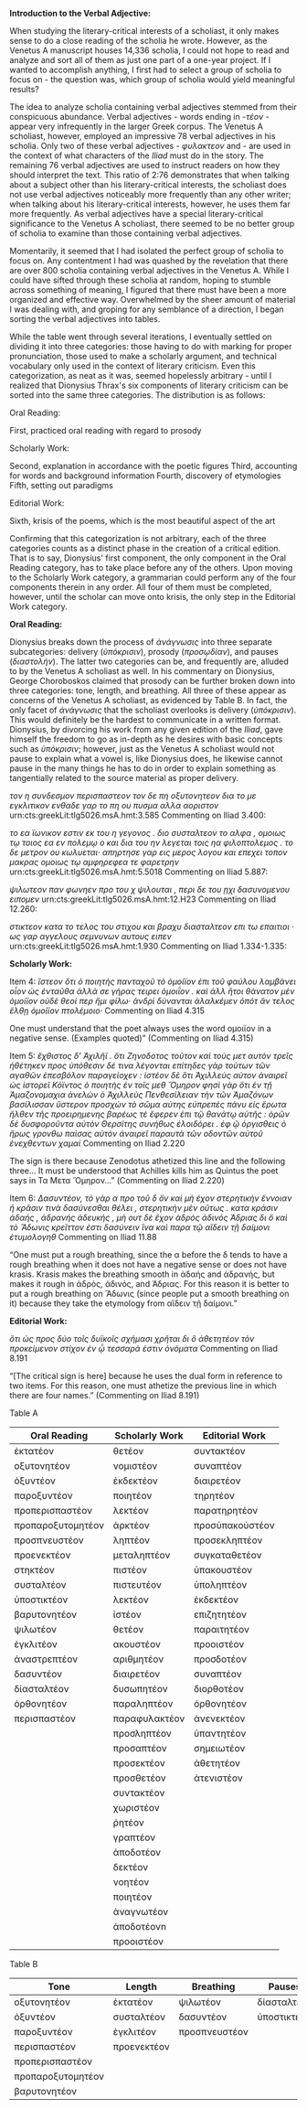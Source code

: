 **Introduction to the Verbal Adjective:**

When studying the literary-critical interests of a scholiast, it only makes sense to do a close reading of the scholia he wrote. However, as the Venetus A manuscript houses 14,336 scholia, I could not hope to read and analyze and sort all of them as just one part of a one-year project. If I wanted to accomplish anything, I first had to select a group of scholia to focus on - the question was, which group of scholia would yield meaningful results?

The idea to analyze scholia containing verbal adjectives stemmed from their conspicuous abundance. Verbal adjectives - words ending in _-τέον_ - appear very infrequently in the larger Greek corpus. The Venetus A scholiast, however, employed an impressive 78 verbal adjectives in his scholia. Only two of these verbal adjectives - _φυλακτεον_ and - are used in the context of what characters of the _Iliad_ must do in the story. The remaining 76 verbal adjectives are used to instruct readers on how they should interpret the text. This ratio of 2:76 demonstrates that when talking about a subject other than his literary-critical interests, the scholiast does not use verbal adjectives noticeably more frequently than any other writer; when talking about his literary-critical interests, however, he uses them far more frequently. As verbal adjectives have a special literary-critical significance to the Venetus A scholiast, there seemed to be no better group of scholia to examine than those containing verbal adjectives. 

Momentarily, it seemed that I had isolated the perfect group of scholia to focus on. Any contentment I had was quashed by the revelation that there are over 800 scholia containing verbal adjectives in the Venetus A. While I could have sifted through these scholia at random, hoping to stumble across something of meaning, I figured that there must have been a more organized and effective way. Overwhelmed by the sheer amount of material I was dealing with, and groping for any semblance of a direction, I began sorting the verbal adjectives into tables.

While the table went through several iterations, I eventually settled on dividing it into three categories: those having to do with marking for proper pronunciation, those used to make a scholarly argument, and technical vocabulary only used in the context of literary criticism. Even this categorization, as neat as it was, seemed hopelessly arbitrary - until I realized that Dionysius Thrax's six components of literary criticism can be sorted into the same three categories. The distribution is as follows:

Oral Reading:

First, practiced oral reading with regard to prosody

Scholarly Work:

Second, explanation in accordance with the poetic figures
Third, accounting for words and background information
Fourth, discovery of etymologies
Fifth, setting out paradigms

Editorial Work:

Sixth, krisis of the poems, which is the most beautiful aspect of the art

Confirming that this categorization is not arbitrary, each of the three categories counts as a distinct phase in the creation of a critical edition. That is to say, Dionysius' first component, the only component in the Oral Reading category, has to take place before any of the others. Upon moving to the Scholarly Work category, a grammarian could perform any of the four components therein in any order. All four of them must be completed, however, until the scholar can move onto krisis, the only step in the Editorial Work category. 

**Oral Reading:**

 Dionysius breaks down the process of _ἀνάγνωσις_ into three separate subcategories: delivery (_ὑπόκρισιν_), prosody (_προσῳδίαν_), and pauses (_διαστολήν_). The latter two categories can be, and frequently are, alluded to by the Venetus A scholiast as well. In his commentary on Dionysius, George Choroboskos claimed that prosody can be further broken down into three categories: tone, length, and breathing. All three of these appear as concerns of the Venetus A scholiast, as evidenced by Table B. In fact, the only facet of _ἀνάγνωσις_ that the scholiast overlooks is delivery (_ὑπόκρισιν_). This would definitely be the hardest to communicate in a written format. Dionysius, by divorcing his work from any given edition of the _Iliad_, gave himself the freedom to go as in-depth as he desires with basic concepts such as _ὑπόκρισιν_; however, just as the Venetus A scholiast would not pause to explain what a vowel is, like Dionysius does, he likewise cannot pause in the many things he has to do in order to explain something as tangentially related to the source material as proper delivery.

_τον η συνδεσμον περισπαστεον τον δε πη οξυτονητεον δια το με εγκλιτικον ενθαδε γαρ το πη ου πυσμα αλλα αοριστον_
urn:cts:greekLit:tlg5026.msA.hmt:3.585
Commenting on Iliad 3.400:

_το εα ϊωνικον εστιν εκ του η γεγονος . διο συσταλτεον το αλφα , ομοιως τῳ τοιος εα εν πολεμῳ ο και δια του ην λεγεται τοις ηα φιλοπτολεμος . το δε μετρον ου κωλυεται· απηρτησε γαρ εις μερος λογου και επεχει τοπον μακρας ομοιως τῳ αμφηρεφεα τε φαρετρην_
urn:cts:greekLit:tlg5026.msA.hmt:5.5018
Commenting on Iliad 5.887: 

_ψιλωτεον παν φωνηεν προ του χ ψιλουται , περι δε του ῃχι δασυνομενου ειπομεν_
urn:cts:greekLit:tlg5026.msA.hmt:12.H23
Commenting on Iliad 12.260:

_στικτεον κατα το τελος του στιχου και βραχυ διασταλτεον επι τω επαιτιοι · ως γαρ αγγελους σεμνυνων αυτους ειπεν_
urn:cts:greekLit:tlg5026.msA.hmt:1.930
Commenting on Iliad 1.334-1.335:


**Scholarly Work:**

Item 4:
_ἵστεον ὅτι ὁ ποιητὴς πανταχοῦ τὸ ὁμοίϊον ἐπι τοῦ φαύλου λαμβάνει οἷον ὡς ἐνταῦθα ἀλλά σε γήρας τειρει ὁμοιΐον . καὶ ἀλλ ἥτοι θάνατον μὲν ὁμοίϊον οὐδὲ θεοί περ ἢμι φίλω· ἀνδρὶ δύνανται ἀλαλκέμεν ὁπότ ἂν τελος ἔλθῃ ὁμοίϊον πτολέμοιο·_
Commenting on Iliad 4.315

One must understand that the poet always uses the word ομοιϊον in a negative sense. (Examples quoted)”
(Commenting on Iliad 4.315)

Item 5:
_ἔχθιστος δ’ Ἀχιλῆϊ . ὅτι Ζηνοδοτος τοῦτον καὶ τοὺς μετ αυτὸν τρεῖς ἡθέτηκεν προς ὑπόθεσιν δέ τινα λέγονται επίτηδες γὰρ τούτων τῶν αγαθῶν ἐπεσβόλον παραγείοχεν : ἱστέον δὲ ὅτι Ἀχιλλεὺς αὐτον ἀναιρεῖ ὡς ἱστορεῖ Κόϊντος ὁ ποιητὴς ἐν τοῖς μεθ Ὅμηρον φησὶ γὰρ ὅτι ἐν τῇ Ἀμαζονομαχια ἀνελὼν ὁ Ἀχιλλεὺς Πενθεσίλειαν τὴν τῶν Ἀμαζόνων βασίλισσαν ὕστερον προσχὼν τὸ σῶμα αὐτης εὐπρεπὲς πάνυ εἰς ἔρωτα ἤλθεν τῆς προειρημενης βαρέως τὲ ἔφερεν ἐπι τῷ θανάτῳ αὐτῆς : ὁρῶν δὲ δυσφοροῦντα αὐτὸν Θερσίτης συνήθως ἐλοιδόρει . ἐφ ῷ ὀργισθεις ὁ ἤρως γρονθω παίσας αὐτὸν ἀναιρεῖ παραυτὰ τῶν οδοντῶν αὐτοῦ ἐνεχθεντων χαμαί_
Commenting on Iliad 2.220

The sign is there because Zenodotus athetized this line and the following three...
It must be understood that Achilles kills him as Quintus the poet says in Τα Μετα Ὅμηρον...”
(Commenting on Iliad 2.220)

Item 6:
_Δασυντέον, τὸ γὰρ α προ τοῦ δ ὃν καὶ μὴ έχον στερητικὴν ἔννοιαν ῆ κρᾶσιν τινὰ δασύνεσθαι θέλει , στερητικὴν μὲν οὕτως . κατα κράσιν ἀδαής , ἀδρανής ἀδευκής , μὴ ουτ δὲ ἔχον ἁδρός ἀδινός Ἀδριας δι ὃ καὶ τὸ Ἅδωνις κρεῖττον ἐστι δασύνειν ἵνα καὶ παρα τῷ αἴδειν τῇ δαίμονι ἐτυμολογηθ_
Commenting on Iliad 11.88

“One must put a rough breathing, since the α before the δ tends to have a rough breathing when it does not have a negative sense or does not have krasis. Krasis makes the breathing smooth in ἀδαής and ἀδρανής, but makes it rough in ἁδρός, ἀδινός, and Ἀδριας. For this reason it is better to put a rough breathing on  Ἅδωνις (since people put a smooth breathing on it) because they take the etymology from αἴδειν τῇ δαίμονι.”

**Editorial Work:**

_ὅτι ὡς προς δύο τοῖς δυϊκοῖς σχήμασι χρῆται δι ὃ ἀθετητέον τὸν προκείμενον στίχον ἐν ᾧ τεσσαρά ἐστιν ὀνόματα_
Commenting on Iliad 8.191

“[The critical sign is here] because he uses the dual form in reference to two items. For this reason, one must athetize the previous line in which there are four names.” 
(Commenting on Iliad 8.191)

Table A

| Oral Reading          | Scholarly Work     | Editorial Work      |
|-----------------------|--------------------|---------------------|
| ἐκτατέον              | θετέον             | συντακτέον          |
| οξυτονητέον           | νομιστέον          | συναπτέον           |
| ὀξυντέον              | ἐκδεκτέον          | διαιρετέον          |
| παροξυντέον           | ποιητέον           | τηρητέον            |
| προπερισπαστέον       | λεκτέον            | παρατηρητέον        |
| προπαροξυτομητέον     | ἀρκτέον            | προσὑπακούστέον     |
| προσπνευστέον         | ληπτέον            | προσεκληπτέον       |
| προενεκτέον           | μεταληπτέον        | συγκαταθετέον       |
| στηκτέον              | πιστέον            | ὑπακουστέον         |
| συσταλτέον            | πιστευτέον         | ὑποληπτέον          |
| ὑποστικτέον           | λεκτέον            | ἐκδεκτέον           |
| βαρυτονητέον          | ἰστέον             | επιζητητέον         |
| ψιλωτέον              | θετέον             | παραιτητέον         |
| ἐγκλιτέον             | ακουστέον          | προοιστέον          |
| ἀναστρεπτέον          | αριθμητέον         | προσδοτέον          |
| δασυντέον             | διαιρετέον         | συναπτέον           |
| δίασταλτέον           | δυσωπητέον         | διορθοτέον          |
| ὀρθονητέον            | παραληπτέον        | ὀρθονητέον          |
| περισπαστέον          | παραφυλακτέον      | ἀνενεκτέον          |
|                       | προσληπτέον        | ὑπαντητέον          |
|                       | προσαπτέον         | σημειωτέον          |
|                       | προσεκτέον         | ἀθετητέον           |
|                       | προσθετέον         | ἀτενιστέον          |
|                       | συντακτέον         |                     |
|                       | χωριστέον          |                     |
|                       | ῥητέον             |                     |
|                       | γραπτέον           |                     |
|                       | ἀποδοτέον          |                     |
|                       | δεκτέον            |                     |
|                       | νοητέον            |                     |
|                       | ποιητέον           |                     |
|                       | ἀναγνωτέον         |                     |
|                       | ἀποδοτέονn         |                     |
|                       | προοιστέον         |                     |


Table B

|     Tone        |    Length   | Breathing   |   Pauses  |
|-----------------|-------------|-------------|-----------|
|οξυτονητέον      |ἐκτατέον     |ψιλωτέον     |δίασταλτέον|
|ὀξυντέον         |συσταλτέον   |δασυντέον    |ὑποστικτέον|
|παροξυντέον      |ἐγκλιτέον    |προσπνευστέον|           |
|περισπαστέον     |προενεκτέον  |             |           |
|προπερισπαστέον  |             |             |           |
|προπαροξυτομητέον|             |             |           |
|βαρυτονητέον     |             |             |           |


